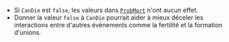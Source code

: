 * Si `CanDie` est `false`, les valeurs dans [`ProbMort`](#ProbMort) n'ont aucun effet.
* Donner la valeur `false` à `CanDie` pourrait aider à mieux déceler
 les interactions entre d'autres évènements comme la fertilité et la formation d'unions.